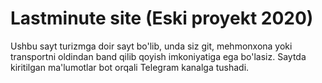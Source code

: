 # Lastminute site (Eski proyekt 2020)

Ushbu sayt turizmga doir sayt bo'lib, unda siz git, mehmonxona yoki transportni oldindan band qilib qoyish imkoniyatiga ega bo'lasiz. Saytda kiritilgan ma'lumotlar bot orqali Telegram kanalga tushadi.
